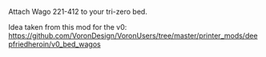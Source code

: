 Attach Wago 221-412 to your tri-zero bed.

Idea taken from this mod for the v0: https://github.com/VoronDesign/VoronUsers/tree/master/printer_mods/deepfriedheroin/v0_bed_wagos
